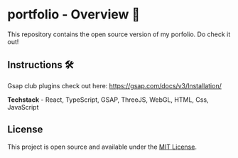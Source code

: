 # portfolio - Overview 🚀

This repository contains the open source version of my porfolio.
Do check it out!

## Instructions 🛠️

Gsap club plugins check out here: https://gsap.com/docs/v3/Installation/

**Techstack** - React, TypeScript, GSAP, ThreeJS, WebGL, HTML, Css, JavaScript



## License

This project is open source and available under the [MIT License](LICENSE).

